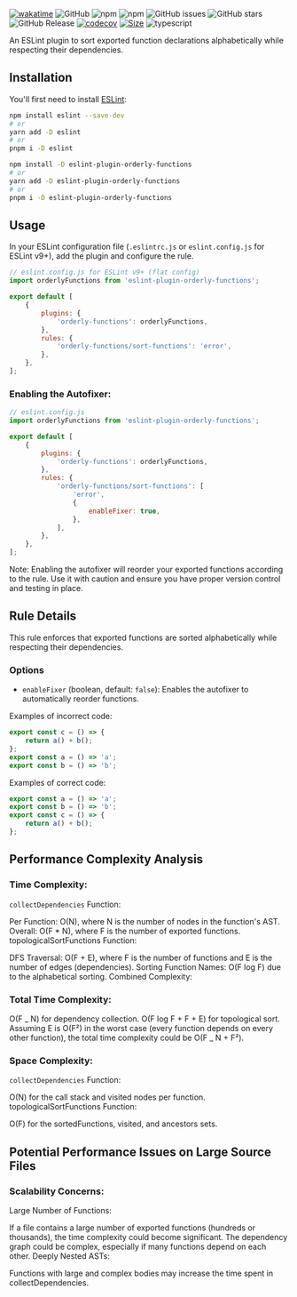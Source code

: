 [![wakatime](https://wakatime.com/badge/user/a0b906ce-b8e7-4463-8bce-383238df6d4b/project/7b2ac0a5-5d00-4df0-bda7-efe5a7bea8f9.svg)](https://wakatime.com/badge/user/a0b906ce-b8e7-4463-8bce-383238df6d4b/project/7b2ac0a5-5d00-4df0-bda7-efe5a7bea8f9) ![GitHub](https://img.shields.io/github/license/ragaeeb/eslint-plugin-orderly-functions) ![npm](https://img.shields.io/npm/v/eslint-plugin-orderly-functions) ![npm](https://img.shields.io/npm/dm/eslint-plugin-orderly-functions) ![GitHub issues](https://img.shields.io/github/issues/ragaeeb/eslint-plugin-orderly-functions) ![GitHub stars](https://img.shields.io/github/stars/ragaeeb/eslint-plugin-orderly-functions?style=social) ![GitHub Release](https://img.shields.io/github/v/release/ragaeeb/eslint-plugin-orderly-functions) [![codecov](https://codecov.io/gh/ragaeeb/eslint-plugin-orderly-functions/graph/badge.svg?token=89OEN3NDHD)](https://codecov.io/gh/ragaeeb/eslint-plugin-orderly-functions) [![Size](https://deno.bundlejs.com/badge?q=eslint-plugin-orderly-functions@1.1.0&badge=detailed)](https://bundlejs.com/?q=eslint-plugin-orderly-functions%401.1.0) ![typescript](https://badgen.net/badge/icon/typescript?icon=typescript&label&color=blue)

An ESLint plugin to sort exported function declarations alphabetically while respecting their dependencies.

## **Installation**

You'll first need to install [ESLint](https://eslint.org/):

```bash
npm install eslint --save-dev
# or
yarn add -D eslint
# or
pnpm i -D eslint

```

```bash
npm install -D eslint-plugin-orderly-functions
# or
yarn add -D eslint-plugin-orderly-functions
# or
pnpm i -D eslint-plugin-orderly-functions
```

## Usage

In your ESLint configuration file (`.eslintrc.js` or `eslint.config.js` for ESLint v9+), add the plugin and configure the rule.

```javascript
// eslint.config.js for ESLint v9+ (flat config)
import orderlyFunctions from 'eslint-plugin-orderly-functions';

export default [
    {
        plugins: {
            'orderly-functions': orderlyFunctions,
        },
        rules: {
            'orderly-functions/sort-functions': 'error',
        },
    },
];
```

### Enabling the Autofixer:

```javascript
// eslint.config.js
import orderlyFunctions from 'eslint-plugin-orderly-functions';

export default [
    {
        plugins: {
            'orderly-functions': orderlyFunctions,
        },
        rules: {
            'orderly-functions/sort-functions': [
                'error',
                {
                    enableFixer: true,
                },
            ],
        },
    },
];
```

Note: Enabling the autofixer will reorder your exported functions according to the rule. Use it with caution and ensure you have proper version control and testing in place.

## Rule Details

This rule enforces that exported functions are sorted alphabetically while respecting their dependencies.

### Options

-   `enableFixer` (boolean, default: `false`): Enables the autofixer to automatically reorder functions.

Examples of incorrect code:

```javascript
export const c = () => {
    return a() + b();
};
export const a = () => 'a';
export const b = () => 'b';
```

Examples of correct code:

```javascript
export const a = () => 'a';
export const b = () => 'b';
export const c = () => {
    return a() + b();
};
```

## Performance Complexity Analysis

### Time Complexity:

`collectDependencies` Function:

Per Function: O(N), where N is the number of nodes in the function's AST.
Overall: O(F \* N), where F is the number of exported functions.
topologicalSortFunctions Function:

DFS Traversal: O(F + E), where F is the number of functions and E is the number of edges (dependencies).
Sorting Function Names: O(F log F) due to the alphabetical sorting.
Combined Complexity:

### Total Time Complexity:

O(F _ N) for dependency collection.
O(F log F + F + E) for topological sort.
Assuming E is O(F²) in the worst case (every function depends on every other function), the total time complexity could be O(F _ N + F²).

### Space Complexity:

`collectDependencies` Function:

O(N) for the call stack and visited nodes per function.
topologicalSortFunctions Function:

O(F) for the sortedFunctions, visited, and ancestors sets.

## Potential Performance Issues on Large Source Files

### Scalability Concerns:

Large Number of Functions:

If a file contains a large number of exported functions (hundreds or thousands), the time complexity could become significant.
The dependency graph could be complex, especially if many functions depend on each other.
Deeply Nested ASTs:

Functions with large and complex bodies may increase the time spent in collectDependencies.
